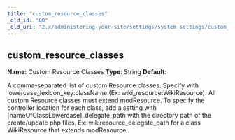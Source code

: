 ```yaml
---
title: "custom_resource_classes"
_old_id: "80"
_old_uri: "2.x/administering-your-site/settings/system-settings/custom_resource_classes"
---
```


## custom\_resource\_classes

**Name**: Custom Resource Classes
**Type**: String
**Default**:

A comma-separated list of custom Resource classes. Specify with lowercase\_lexicon\_key:className (Ex: wiki\_resource:WikiResource). All custom Resource classes must extend modResource. To specify the controller location for each class, add a setting with \[nameOfClassLowercase\]\_delegate\_path with the directory path of the create/update php files. Ex: wikiresource\_delegate\_path for a class WikiResource that extends modResource.
